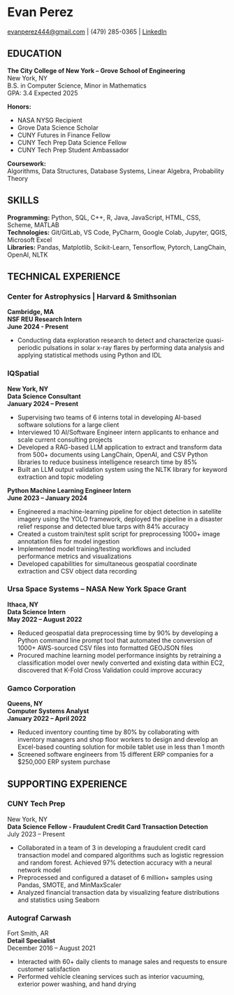 # Evan Perez
[evanperez444@gmail.com](mailto:evanperez444@gmail.com) | (479) 285-0365 | [LinkedIn](https://www.linkedin.com/in/evan-perez-7aa62b1bb/)

## EDUCATION
**The City College of New York – Grove School of Engineering**  
New York, NY  
B.S. in Computer Science, Minor in Mathematics  
GPA: 3.4 
Expected 2025  

**Honors:**  
- NASA NYSG Recipient  
- Grove Data Science Scholar  
- CUNY Futures in Finance Fellow  
- CUNY Tech Prep Data Science Fellow  
- CUNY Tech Prep Student Ambassador  

**Coursework:**  
Algorithms, Data Structures, Database Systems, Linear Algebra, Probability Theory

## SKILLS
**Programming:** Python, SQL, C++, R, Java, JavaScript, HTML, CSS, Scheme, MATLAB  
**Technologies:** Git/GitLab, VS Code, PyCharm, Google Colab, Jupyter, QGIS, Microsoft Excel  
**Libraries:** Pandas, Matplotlib, Scikit-Learn, Tensorflow, Pytorch, LangChain, OpenAI, NLTK  

## TECHNICAL EXPERIENCE
### Center for Astrophysics | Harvard & Smithsonian
**Cambridge, MA**  
**NSF REU Research Intern**  
**June 2024 - Present**  
- Conducting data exploration research to detect and characterize quasi-periodic pulsations in solar x-ray flares by performing data analysis and applying statistical methods using Python and IDL

### IQSpatial
**New York, NY**  
**Data Science Consultant**  
**January 2024 – Present**  
- Supervising two teams of 6 interns total in developing AI-based software solutions for a large client
- Interviewed 10 AI/Software Engineer intern applicants to enhance and scale current consulting projects
- Developed a RAG-based LLM application to extract and transform data from 500+ documents using LangChain, OpenAI, and CSV Python libraries to reduce business intelligence research time by 85%
- Built an LLM output validation system using the NLTK library for keyword extraction and topic modeling

**Python Machine Learning Engineer Intern**  
**June 2023 – January 2024**  
- Engineered a machine-learning pipeline for object detection in satellite imagery using the YOLO framework, deployed the pipeline in a disaster relief response and detected blue tarps with 84% accuracy
- Created a custom train/test split script for preprocessing 1000+ image annotation files for model ingestion
- Implemented model training/testing workflows and included performance metrics and visualizations
- Developed capabilities for simultaneous geospatial coordinate extraction and CSV object data recording

### Ursa Space Systems – NASA New York Space Grant
**Ithaca, NY**  
**Data Science Intern**  
**May 2022 – August 2022**  
- Reduced geospatial data preprocessing time by 90% by developing a Python command line prompt tool that automated the conversion of 1000+ AWS-sourced CSV files into formatted GEOJSON files
- Procured machine learning model performance insights by retraining a classification model over newly converted and existing data within EC2, discovered that K-Fold Cross Validation could improve accuracy

### Gamco Corporation
**Queens, NY**  
**Computer Systems Analyst**  
**January 2022 – April 2022**  
- Reduced inventory counting time by 80% by collaborating with inventory managers and shop floor workers to design and develop an Excel-based counting solution for mobile tablet use in less than 1 month
- Screened software engineers from 15 different ERP companies for a $250,000 ERP system purchase


## SUPPORTING EXPERIENCE
### CUNY Tech Prep  
New York, NY  
**Data Science Fellow - Fraudulent Credit Card Transaction Detection**  
July 2023 – Present  

- Collaborated in a team of 3 in developing a fraudulent credit card transaction model and compared algorithms such as logistic regression and random forest. Achieved 97% detection accuracy with a neural network model
- Preprocessed and configured a dataset of 6 million+ samples using Pandas, SMOTE, and MinMaxScaler
- Analyzed financial transaction data by visualizing feature distributions and statistics using Seaborn

### Autograf Carwash  
Fort Smith, AR  
**Detail Specialist**  
December 2016 – August 2021  

- Interacted with 60+ daily clients to manage sales and requests to ensure customer satisfaction
- Performed vehicle cleaning services such as interior vacuuming, exterior power washing, and hand drying
